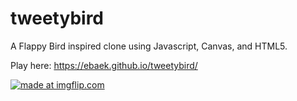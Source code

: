 # tweetybird
A Flappy Bird inspired clone using Javascript, Canvas, and HTML5. 

Play here:
https://ebaek.github.io/tweetybird/


<a href="https://imgflip.com/gif/36tbhu"><img src="https://i.imgflip.com/36tbhu.gif" title="made at imgflip.com"/></a>

